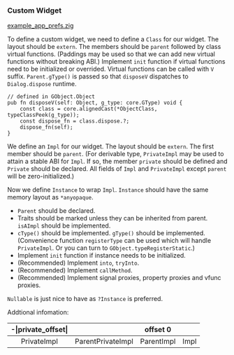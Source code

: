 ### Custom Widget

[example_app_prefs.zig](../../../example/application/example_app_prefs.zig)

To define a custom widget, we need to define a `Class` for our widget. The layout should be `extern`. The members should be `parent` followed by class virtual functions. (Paddings may be used so that we can add new virtual functions without breaking ABI.)
Implement `init` function if virtual functions need to be initialized or overrided. Virtual functions can be called with `V` suffix. `Parent.gType()` is passed so that `disposeV` dispatches to `Dialog.dispose` runtime.

```zig
// defined in GObject.Object
pub fn disposeV(self: Object, g_type: core.GType) void {
    const class = core.alignedCast(*ObjectClass, typeClassPeek(g_type));
    const dispose_fn = class.dispose.?;
    dispose_fn(self);
}
```

We define an `Impl` for our widget. The layout should be `extern`. The first member should be `parent`. (For derivable type, `PrivateImpl` may be used to attain a stable ABI for `Impl`. If so, the member `private` should be defined and `Private` should be declared. All fields of `Impl` and `PrivateImpl` except `parent` will be zero-initialized.)

Now we define `Instance` to wrap `Impl`. `Instance` should have the same memory layout as `*anyopaque`.

- `Parent` should be declared.
- Traits should be marked unless they can be inherited from parent. `isAImpl` should be implemented.
- `cType()` should be implemented. `gType()` should be implemented. (Convenience function `registerType` can be used which will handle `PrivateImpl`. Or you can turn to `GObject.typeRegisterStatic`.)
- Implement `init` function if instance needs to be initialized.
- (Recommended) Implement `into`, `tryInto`.
- (Recommended) Implement `callMethod`.
- (Recommended) Implement signal proxies, property proxies and vfunc proxies.

`Nullable` is just nice to have as `?Instance` is preferred.

Addtional infomation: 

| -\|private_offset\| |                   | offset 0   |      |
| :-----------------: | :---------------: | :--------: | :--: |
| PrivateImpl         | ParentPrivateImpl | ParentImpl | Impl |
